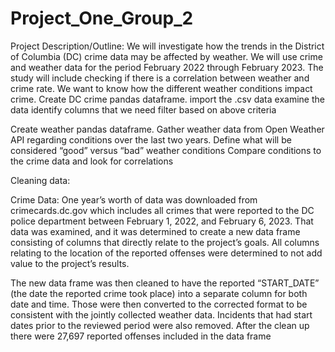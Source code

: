# Project_One_Group_2

Project Description/Outline: We will investigate how the trends in the District of Columbia (DC) crime data may be affected by weather. We will use crime and weather data for the period February 2022 through February 2023. The study will include checking if there is a correlation between weather and crime rate. We want to know how the different weather conditions impact crime.
Create DC crime pandas dataframe.
  import the .csv data
  examine the data
  identify columns that we need
  filter based on above criteria

Create weather pandas dataframe.
  Gather weather data from Open Weather API regarding conditions over the last two years.
  Define what will be considered “good” versus “bad” weather conditions
  Compare conditions to the crime data and look for correlations

Cleaning data:

  Crime Data: 
One year’s worth of data was downloaded from crimecards.dc.gov which includes all crimes that were reported to the DC police department between February 1, 2022, and February 6, 2023.  That data was examined, and it was determined to create a new data frame consisting of columns that directly relate to the project’s goals.  All columns relating to the location of the reported offenses were determined to not add value to the project’s results.

The new data frame was then cleaned to have the reported “START_DATE” (the date the reported crime took place) into a separate column for both date and time.  Those were then converted to the corrected format to be consistent with the jointly collected weather data.  Incidents that had start dates prior to the reviewed period were also removed.  After the clean up there were 27,697 reported offenses included in the data frame
